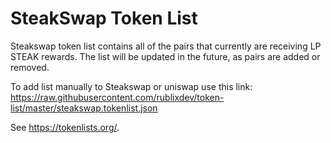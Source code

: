 # SteakSwap Token List
Steakswap token list contains all of the pairs that currently are receiving LP STEAK rewards. The list will be updated in the future, as pairs are added or removed.

To add list manually to Steakswap or uniswap use this link: https://raw.githubusercontent.com/rublixdev/token-list/master/steakswap.tokenlist.json

See https://tokenlists.org/.

